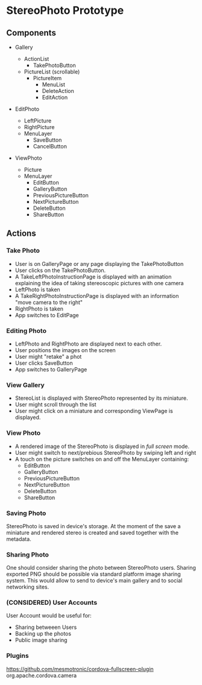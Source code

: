 # StereoPhoto Prototype

## Components

- Gallery
	- ActionList
		- TakePhotoButton
	- PictureList (scrollable)
		- PictureItem
			- MenuList
			- DeleteAction
			- EditAction

- EditPhoto
	- LeftPicture
	- RightPicture
	- MenuLayer
		- SaveButton
		- CancelButton

- ViewPhoto
	- Picture
	- MenuLayer
		- EditButton
		- GalleryButton
		- PreviousPictureButton
		- NextPictureButton
		- DeleteButton
		- ShareButton


## Actions

### Take Photo

* User is on GalleryPage or any page displaying the TakePhotoButton
* User clicks on the TakePhotoButton. 
* A TakeLeftPhotoInstructionPage is displayed with an animation explaining the 
idea of taking stereoscopic pictures with one camera
* LeftPhoto is taken
* A TakeRightPhotoInstructionPage is displayed with an information "move 
camera to the right" 
* RightPhoto is taken
* App switches to EditPage

### Editing Photo

* LeftPhoto and RightPhoto are displayed next to each other.
* User positions the images on the screen
* User might "retake" a phot
* User clicks SaveButton
* App switches to GalleryPage

### View Gallery

* StereoList is displayed with StereoPhoto represented by its miniature.
* User might scroll through the list
* User might click on a miniature and corresponding ViewPage is displayed.

### View Photo

* A rendered image of the StereoPhoto is displayed in *full screen* mode.
* User might switch to next/prebious StereoPhoto by swiping left and right
* A touch on the picture switches on and off the MenuLayer containing:
	- EditButton
	- GalleryButton
	- PreviousPictureButton
	- NextPictureButton
	- DeleteButton
	- ShareButton

### Saving Photo

StereoPhoto is saved in device's storage. At the moment of the save a miniature 
and rendered stereo is created and saved together with the metadata.

### Sharing Photo

One should consider sharing the photo between StereoPhoto users. 
Sharing exported PNG should be possible via standard platform image sharing 
system. This would allow to send to device's main gallery and to social
networking sites.

### (CONSIDERED) User Accounts

User Account would be useful for:

- Sharing betweeen Users
- Backing up the photos
- Public image sharing

### Plugins

https://github.com/mesmotronic/cordova-fullscreen-plugin
org.apache.cordova.camera
